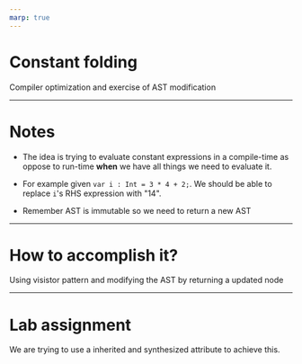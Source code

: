 ```yaml
---
marp: true
---
```

# Constant folding

Compiler optimization and exercise of AST modification

---

# Notes

- The idea is trying to evaluate constant expressions in a compile-time as oppose to run-time **when** we have all things we need to evaluate it.

- For example given `var i : Int = 3 * 4 + 2;`. We should be able to replace `i`'s RHS expression with "14". 

- Remember AST is immutable so we need to return a new AST

---

# How to accomplish it?

Using visistor pattern and modifying the AST by returning a updated node

---

# Lab assignment

We are trying to use a inherited and synthesized attribute to achieve this.
